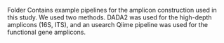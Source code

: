 Folder Contains example pipelines for the amplicon construction used in this study. We used two methods. DADA2 was used for the high-depth amplicons (16S, ITS), and an usearch Qiime pipeline was used for the functional gene amplicons. 
